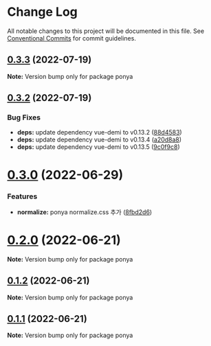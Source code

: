 # Change Log

All notable changes to this project will be documented in this file.
See [Conventional Commits](https://conventionalcommits.org) for commit guidelines.

## [0.3.3](https://github.com/dungsil/ponya/compare/v0.3.2...v0.3.3) (2022-07-19)

**Note:** Version bump only for package ponya

## [0.3.2](https://github.com/dungsil/ponya/compare/v0.3.1...v0.3.2) (2022-07-19)

### Bug Fixes

* **deps:** update dependency vue-demi to v0.13.2 ([88d4583](https://github.com/dungsil/ponya/commit/88d45835082dfda46b65bc03ee267eb0d13d30f2))
* **deps:** update dependency vue-demi to v0.13.4 ([a20d8a8](https://github.com/dungsil/ponya/commit/a20d8a89626a3e487451f41702c8016882cff56a))
* **deps:** update dependency vue-demi to v0.13.5 ([9c0f9c8](https://github.com/dungsil/ponya/commit/9c0f9c82957cd405070c2d0b5d5a010ace3ffdc1))

# [0.3.0](https://github.com/dungsil/ponya/compare/v0.2.0...v0.3.0) (2022-06-29)

### Features

* **normalize:** ponya normalize.css 추가 ([8fbd2d6](https://github.com/dungsil/ponya/commit/8fbd2d6ba74ac4afd7100d8f7238438ed0cc6b68))

# [0.2.0](https://github.com/dungsil/ponya/compare/v0.1.2...v0.2.0) (2022-06-21)

**Note:** Version bump only for package ponya

## [0.1.2](https://github.com/dungsil/ponya/compare/v0.1.1...v0.1.2) (2022-06-21)

**Note:** Version bump only for package ponya

## [0.1.1](https://github.com/dungsil/ponya/compare/v0.1.0...v0.1.1) (2022-06-21)

**Note:** Version bump only for package ponya

